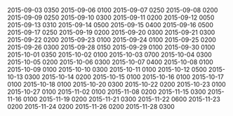2015-09-03 0350
2015-09-06 0100
2015-09-07 0250
2015-09-08 0200
2015-09-09 0250
2015-09-10 0300
2015-09-11 0200
2015-09-12 0050
2015-09-13 0310
2015-09-14 0500
2015-09-15 0400
2015-09-16 0500
2015-09-17 0250
2015-09-19 0200
2015-09-20 0300
2015-09-21 0300
2015-09-22 0200
2015-09-23 0100
2015-09-24 0100
2015-09-25 0200
2015-09-26 0300
2015-09-28 0150
2015-09-29 0100
2015-09-30 0100
2015-10-01 0350
2015-10-02 0100
2015-10-03 0700
2015-10-04 0300
2015-10-05 0200
2015-10-06 0300
2015-10-07 0400
2015-10-08 0100
2015-10-09 0100
2015-10-10 0300
2015-10-11 0100
2015-10-12 0500
2015-10-13 0300
2015-10-14 0200
2015-10-15 0100
2015-10-16 0100
2015-10-17 0100
2015-10-18 0100
2015-10-20 0300
2015-10-22 0200
2015-10-23 0100
2015-10-27 0100
2015-11-02 0100
2015-11-08 0200
2015-11-15 0300
2015-11-16 0100
2015-11-19 0200
2015-11-21 0300
2015-11-22 0600
2015-11-23 0200
2015-11-24 0200
2015-11-26 0200
2015-11-28 0300
